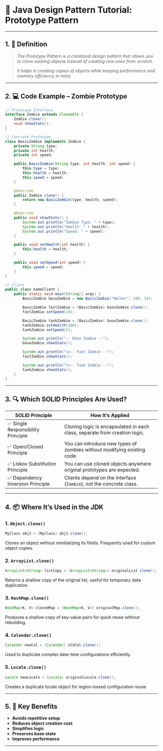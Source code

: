# 🎥 Java Design Pattern Tutorial: Prototype Pattern

---

## 1. 🌟 Definition

> *The Prototype Pattern is a creational design pattern that allows you to clone existing objects instead of creating new ones from scratch.*
>
> *It helps in creating copies of objects while keeping performance and memory efficiency in mind.*

---

## 2. 💻 Code Example – Zombie Prototype

```java
// Prototype Interface
interface Zombie extends Cloneable {
    Zombie clone();
    void showStats();
}

// Concrete Prototype
class BasicZombie implements Zombie {
    private String type;
    private int health;
    private int speed;

    public BasicZombie(String type, int health, int speed) {
        this.type = type;
        this.health = health;
        this.speed = speed;
    }

    @Override
    public Zombie clone() {
        return new BasicZombie(type, health, speed);
    }

    @Override
    public void showStats() {
        System.out.println("Zombie Type: " + type);
        System.out.println("Health: " + health);
        System.out.println("Speed: " + speed);
    }

    public void setHealth(int health) {
        this.health = health;
    }

    public void setSpeed(int speed) {
        this.speed = speed;
    }
}

// Client
public class GameClient {
    public static void main(String[] args) {
        BasicZombie baseZombie = new BasicZombie("Walker", 100, 10);

        BasicZombie fastZombie = (BasicZombie) baseZombie.clone();
        fastZombie.setSpeed(20);

        BasicZombie tankZombie = (BasicZombie) baseZombie.clone();
        tankZombie.setHealth(300);
        tankZombie.setSpeed(5);

        System.out.println("-- Base Zombie --");
        baseZombie.showStats();

        System.out.println("\n-- Fast Zombie --");
        fastZombie.showStats();

        System.out.println("\n-- Tank Zombie --");
        tankZombie.showStats();
    }
}
```

---

## 3. 🔍 Which SOLID Principles Are Used?

| SOLID Principle                   | How It’s Applied                                                           |
| --------------------------------- | -------------------------------------------------------------------------- |
| ✅ Single Responsibility Principle | Cloning logic is encapsulated in each class, separate from creation logic. |
| ✅ Open/Closed Principle           | You can introduce new types of zombies without modifying existing code.    |
| ✅ Liskov Substitution Principle   | You can use cloned objects anywhere original prototypes are expected.      |
| ✅ Dependency Inversion Principle  | Clients depend on the interface (`Zombie`), not the concrete class.        |

---

## 4. 📦 Where It’s Used in the JDK

### 1. `Object.clone()`

```java
MyClass obj2 = (MyClass) obj1.clone();
```

Clones an object without reinitializing its fields. Frequently used for custom object copies.

### 2. `ArrayList.clone()`

```java
ArrayList<String> listCopy = (ArrayList<String>) originalList.clone();
```

Returns a shallow copy of the original list, useful for temporary data duplication.

### 3. `HashMap.clone()`

```java
HashMap<K, V> clonedMap = (HashMap<K, V>) originalMap.clone();
```

Produces a shallow copy of key-value pairs for quick reuse without rebuilding.

### 4. `Calendar.clone()`

```java
Calendar newCal = (Calendar) oldCal.clone();
```

Used to duplicate complex date-time configurations efficiently.

### 5. `Locale.clone()`

```java
Locale newLocale = (Locale) originalLocale.clone();
```

Creates a duplicate locale object for region-based configuration reuse.

---

## 5. 🌟 Key Benefits

* **Avoids repetitive setup**
* **Reduces object creation cost**
* **Simplifies logic**
* **Preserves base state**
* **Improves performance**

---

